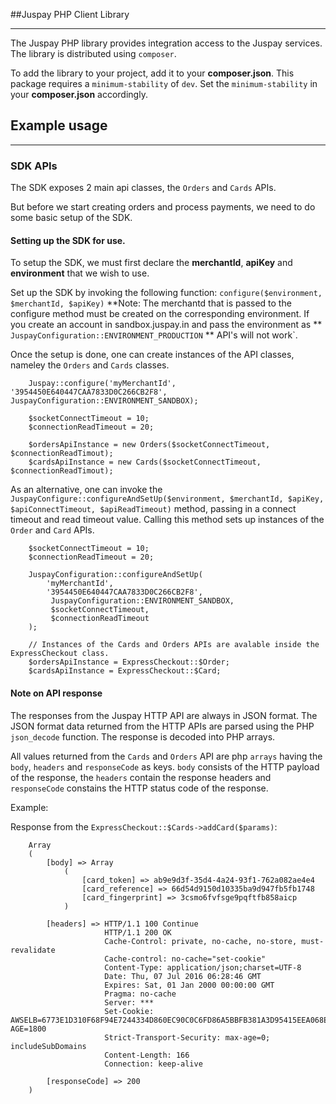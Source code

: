 ##Juspay PHP Client Library

-----------------------

The Juspay PHP library provides integration access to the Juspay services. The library is distributed using `composer`.

To add the library to your project, add it to your **composer.json**. This package requires a `minimum-stability` of `dev`.
Set the `minimum-stability` in your **composer.json** accordingly.

## Example usage

-----------------------

### SDK APIs

The SDK exposes 2 main api classes, the `Orders` and `Cards` APIs.

But before we start creating orders and process payments, we need to do some basic setup of the SDK.

#### Setting up the SDK for use.

To setup the SDK, we must first declare the **merchantId**, **apiKey** and **environment** that we wish to use.

Set up the SDK by invoking the following function: `configure($environment, $merchantId, $apiKey)` 
**Note: The merchantd that is passed to the configure method must be created on the corresponding environment. If you create an account in
sandbox.juspay.in and pass the environment as ** `JuspayConfiguration::ENVIRONMENT_PRODUCTION` ** API's will not work`.

Once the setup is done, one can create instances of the API classes, nameley the `Orders` and `Cards` classes.


        Juspay::configure('myMerchantId', '3954450E640447CAA7833D0C266CB2F8', JuspayConfiguration::ENVIRONMENT_SANDBOX);
        
        $socketConnectTimeout = 10;
        $connectionReadTimeout = 20;
        
        $ordersApiInstance = new Orders($socketConnectTimeout, $connectionReadTimout);
        $cardsApiInstance = new Cards($socketConnectTimeout, $connectionReadTimout);
 
As an alternative, one can invoke the `JuspayConfigure::configureAndSetUp($environment, $merchantId, $apiKey, $apiConnectTimeout, $apiReadTimeout)`
method, passing in a connect timeout and read timeout value. Calling this method sets up instances of the `Order` and `Card` APIs.

        $socketConnectTimeout = 10;
        $connectionReadTimeout = 20;
        
        JuspayConfiguration::configureAndSetUp(
            'myMerchantId', 
            '3954450E640447CAA7833D0C266CB2F8',
             JuspayConfiguration::ENVIRONMENT_SANDBOX,
             $socketConnectTimeout,
             $connectionReadTimeout
        ); 
        
        // Instances of the Cards and Orders APIs are avalable inside the ExpressCheckout class.
        $ordersApiInstance = ExpressCheckout::$Order;
        $cardsApiInstance = ExpressCheckout::$Card;
        

#### Note on API response

The responses from the Juspay HTTP API are always in JSON format. The JSON format data returned from the HTTP APIs are parsed using 
the PHP `json_decode` function. The response is decoded into PHP arrays.

All values returned from the `Cards` and `Orders` API are php `arrays` having the `body`, `headers` and
`responseCode` as keys. `body` consists of the HTTP payload of the response, the `headers` contain the response headers
and `responseCode` constains the HTTP status code of the response.

Example:

Response from the `ExpressCheckout::$Cards->addCard($params)`:

        Array
        (
            [body] => Array
                (
                    [card_token] => ab9e9d3f-35d4-4a24-93f1-762a082ae4e4
                    [card_reference] => 66d54d9150d10335ba9d947fb5fb1748
                    [card_fingerprint] => 3csmo6fvfsge9pqftfb858aicp
                )
        
            [headers] => HTTP/1.1 100 Continue
                         HTTP/1.1 200 OK
                         Cache-Control: private, no-cache, no-store, must-revalidate
                         Cache-control: no-cache="set-cookie"
                         Content-Type: application/json;charset=UTF-8
                         Date: Thu, 07 Jul 2016 06:28:46 GMT
                         Expires: Sat, 01 Jan 2000 00:00:00 GMT
                         Pragma: no-cache
                         Server: ***
                         Set-Cookie: AWSELB=6773E1D310F68F94E7244334D860EC90C0C6FD86A5BBFB381A3D95415EEA068E0EDC597C16422068E16BCEF4B4226E60D53FD0A870DA118459E1FF8E4B71D9020D5E78EC55;PATH=/;MAX-AGE=1800
                         Strict-Transport-Security: max-age=0; includeSubDomains
                         Content-Length: 166
                         Connection: keep-alive
        
            [responseCode] => 200
        )

